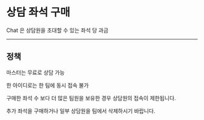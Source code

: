 # 상담 좌석 구매

Chat 은 상담원을 초대할 수 있는 좌석 당 과금

---

## 정책

마스터는 무료로 상담 가능

한 아이디로는 한 팀에 동시 접속 불가

구매한 좌석 수 보다 더 많은 팀원을 보유한 경우 상담원의 접속이 제한됩니다.

추가 좌석을 구매하거나 일부 상담원을 팀에서 삭제하시기 바랍니다.

